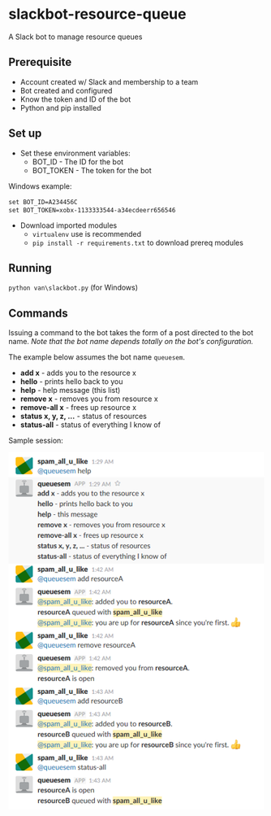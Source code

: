 # slackbot-resource-queue
A Slack bot to manage resource queues

## Prerequisite
* Account created w/ Slack and membership to a team
* Bot created and configured
* Know the token and ID of the bot
* Python and pip installed

## Set up
* Set these environment variables:
  * BOT_ID - The ID for the bot 
  * BOT_TOKEN - The token for the bot
  
Windows example:
```
set BOT_ID=A234456C
set BOT_TOKEN=xobx-1133333544-a34ecdeerr656546
```
* Download imported modules 
  * `virtualenv` use is recommended
  * `pip install -r requirements.txt` to download prereq modules
  
## Running
`python van\slackbot.py` (for Windows)

## Commands
Issuing a command to the bot takes the form of a post directed to the bot name. *Note that the bot name depends totally on the bot's configuration.*

The example below assumes the bot name `queuesem`. 

* **add x** - adds you to the resource x
* **hello** - prints hello back to you
* **help** - help message (this list)
* **remove x** - removes you from resource x
* **remove-all x** - frees up resource x
* **status x, y, z, ...** - status of resources
* **status-all** - status of everything I know of

Sample session:

![Sample session](https://github.com/bluedenim/slackbot-resource-queue/blob/master/images/sample_session.png)
